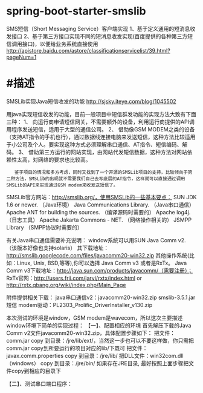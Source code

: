 # spring-boot-starter-smslib


SMS短信（Short Messaging Service）客户端实现
1、基于定义通用的短消息收发接口
2、基于第三方接口实现不同的短消息收发实现(百度提供的各种第三方短信调用接口)，以便给业务系统直接使用
http://apistore.baidu.com/astore/classificationservicelist/39.html?pageNum=1

#描述
======================================================================

SMSLib实现Java短信收发的功能
http://sjsky.iteye.com/blog/1045502

用java实现短信收发的功能，目前一般项目中短信群发功能的实现方法大致有下面三种： 
1、 向运行商申请短信网关，不需要额外的设备，利用运行商提供的API调用程序发送短信，适用于大型的通信公司。
2、 借助像GSM MODEM之类的设备（支持AT指令的手机也行），通过数据线连接电脑来发送短信，这种方法比较适用于小公司及个人。要实现这种方式必须理解串口通信、AT指令、短信编码、解码。
3、 借助第三方运行的网站实现，由网站代发短信数据，这种方法对网站依赖性太高，对网络的要求也比较高。

       鉴于项目的情况和多方考虑，同时又找到了一个开源的SMSLib项目的支持，比较倾向于第二种方法，SMSLib的出现就不需要我们自己去写底层的AT指令，这样就可以直接通过调用SMSLib的API来实现通过GSM modem来收发送短信了。 

SMSLib官方网站：http://smslib.org/，使用SMSLib的一些基本要点： 
SUN JDK 1.6 or newer. （Java环境）
Java Communications Library. （Java串口通信）
Apache ANT for building the sources. （编译源码时需要的）
Apache log4j. （日志工具）
Apache Jakarta Commons - NET. （网络操作相关的）
JSMPP Library （SMPP协议时需要的）

有关Java串口通信需要补充说明： 
window系统可以用SUN Java Comm v2. （该版本好像也支持solaris）
         其下载地址：http://smslib.googlecode.com/files/javacomm20-win32.zip
其他操作系统(比如：Linux, Unix, BSD,等等),你可以选择 Java Comm v3 或者是RxTx。
         Java Comm v3下载地址：http://java.sun.com/products/javacomm/（需要注册）； 
         RxTx官网：http://users.frii.com/jarvi/rxtx/index.html or http://rxtx.qbang.org/wiki/index.php/Main_Page 

附件提供相关下载： 
java串口通信v2：javacomm20-win32.zip
smslib-3.5.1.jar
短信 modem驱动：PL2303_Prolific_DriverInstaller_v130.zip

本次测试的环境是window，GSM modem是wavecom，所以这次主要描述window环境下简单的实现过程： 
【一】、配置相应的环境 
      首先解压下载的Java Comm v2文件javacomm20-win32.zip，具体配置步骤如下： 
把文件：comm.jar copy 到目录：<JDKDIR>/jre/lib/ext/，当然这一步也可以不要这样做，你只需把comm.jar copy到所要运行的项目对应的lib/下既可
把文件：javax.comm.properties copy 到目录：<JDKDIR>/jre/lib/
把DLL文件：win32com.dll（windows） copy 到目录：<JDKDIR>/jre/bin/
如果存在JRE目录, 最好按照上面步骤把文件copy到<JREDIR>相应的目录下

【二】、测试串口端口程序：
